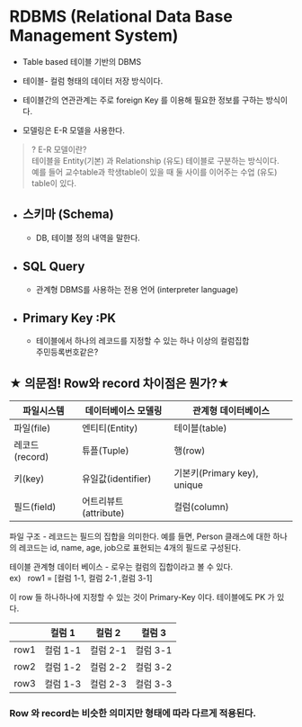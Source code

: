 # RDBMS (Relational Data Base Management System)

* Table based 테이블 기반의 DBMS

* 테이블- 컬럼 형태의 데이터 저장 방식이다.

* 테이블간의 연관관계는 주로 foreign Key 를 이용해 필요한 정보를 구하는 방식이다.

* 모델링은 E-R 모델을 사용한다.

> ? E-R 모델이란? <br>
테이블을 Entity(기본) 과 Relationship (유도) 테이블로 구분하는 방식이다. <br>
> 예를 들어 교수table과 학생table이 있을 때 둘 사이를 이어주는 수업 (유도) table이 있다.

* ## 스키마 (Schema)
    * DB, 테이블 정의 내역을 말한다.
* ## SQL Query
    * 관계형 DBMS를 사용하는 전용 언어 (interpreter language)
* ## Primary Key :PK
    * 테이블에서 하나의 레코드를 지정할 수 있는 하나 이상의 컬럼집합<br> 주민등록번호같은?

## ★ 의문점! Row와 record 차이점은 뭔가?★

|파일시스템|데이터베이스 모델링|관계형 데이터베이스|
|------|---|---|
|파일(file)|엔티티(Entity)|테이블(table)|
|레코드(record)|튜플(Tuple)|행(row)|
|키(key)|유일값(identifier)|기본키(Primary key), unique|
|필드(field)|어트리뷰트(attribute)|컬럼(column)|

파일 구조 - 레코드는 필드의 집합을 의미한다. 예를 들면,
Person 클래스에 대한 하나의 레코드는 id, name, age, job으로 표현되는 4개의 필드로 구성된다. 

테이블 관계형 데이터 베이스 - 로우는 컬럼의 집합이라고 볼 수 있다.<br>
ex) &nbsp; row1 = [컬럼 1-1, 컬럼 2-1 ,컬럼 3-1]

이 row 들 하나하나에 지정할 수 있는 것이 Primary-Key 이다.
테이블에도 PK 가 있다.

|     | 컬럼 1 | 컬럼 2 | 컬럼 3 |
|-----|--------|--------|--------|
|row1 | 컬럼 1-1 | 컬럼 2-1| 컬럼 3-1 |
|row2| 컬럼 1-2 | 컬럼 2-2| 컬럼 3-2 |
|row3 | 컬럼 1-3 | 컬럼 2-3| 컬럼 3-3 |

### Row 와 record는 비슷한 의미지만 형태에 따라 다르게 적용된다.

